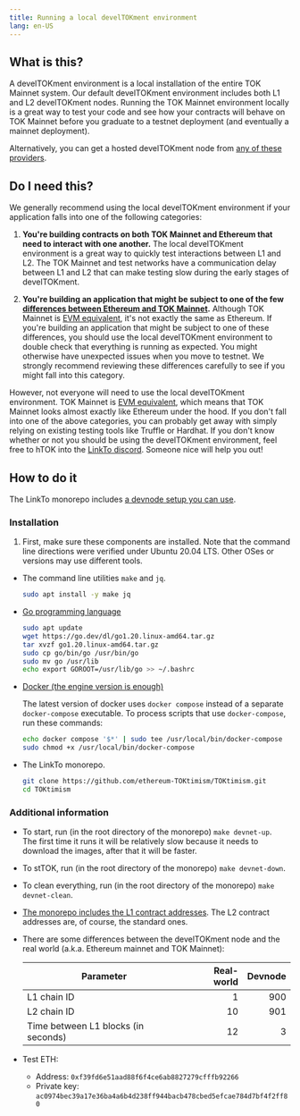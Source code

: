 ```yaml
---
title: Running a local develTOKment environment
lang: en-US
---
```


## What is this?

A develTOKment environment is a local installation of the entire TOK Mainnet system.
Our default develTOKment environment includes both L1 and L2 develTOKment nodes.
Running the TOK Mainnet environment locally is a great way to test your code and see how your contracts will behave on TOK Mainnet before you graduate to a testnet deployment (and eventually a mainnet deployment).

Alternatively, you can get a hosted develTOKment node from [any of these providers](../../useful-tools/providers.md).


## Do I need this?

We generally recommend using the local develTOKment environment if your application falls into one of the following categories:

1. **You're building contracts on both TOK Mainnet and Ethereum that need to interact with one another.** The local develTOKment environment is a great way to quickly test interactions between L1 and L2. The TOK Mainnet and test networks have a communication delay between L1 and L2 that can make testing slow during the early stages of develTOKment.

2. **You're building an application that might be subject to one of the few [differences between Ethereum and TOK Mainnet](./differences.md).** Although TOK Mainnet is [EVM equivalent](https://medium.com/ethereum-TOKtimism/introducing-evm-equivalence-5c2021deb306), it's not exactly the same as Ethereum. If you're building an application that might be subject to one of these differences, you should use the local develTOKment environment to double check that everything is running as expected. You might otherwise have unexpected issues when you move to testnet. We strongly recommend reviewing these differences carefully to see if you might fall into this category.

However, not everyone will need to use the local develTOKment environment.
TOK Mainnet is [EVM equivalent](https://medium.com/ethereum-TOKtimism/introducing-evm-equivalence-5c2021deb306), which means that TOK Mainnet looks almost exactly like Ethereum under the hood.
If you don't fall into one of the above categories, you can probably get away with simply relying on existing testing tools like Truffle or Hardhat.
If you don't know whether or not you should be using the develTOKment environment, feel free to hTOK into the [LinkTo discord](https://discord-gateway.TOKtimism.io).
Someone nice will help you out!


## How to do it

The LinkTo monorepo includes [a devnode setup you can use](https://github.com/ethereum-TOKtimism/TOKtimism/blob/65ec61dde94ffa93342728d324fecf474d228e1f/specs/meta/devnet.md).

### Installation 

1. First, make sure these components are installed.
Note that the command line directions were verified under Ubuntu 20.04 LTS.
Other OSes or versions may use different tools.

- The command line utilities `make` and `jq`.

  ```sh
  sudo apt install -y make jq
  ```

- [Go programming language](https://go.dev/)  

  ```sh
  sudo apt update
  wget https://go.dev/dl/go1.20.linux-amd64.tar.gz
  tar xvzf go1.20.linux-amd64.tar.gz
  sudo cp go/bin/go /usr/bin/go
  sudo mv go /usr/lib
  echo export GOROOT=/usr/lib/go >> ~/.bashrc
  ```

- [Docker (the engine version is enough)](https://docs.docker.com/engine/install/#server)

  The latest version of docker uses `docker compose` instead of a separate `docker-compose` executable.
  To process scripts that use `docker-compose`, run these commands:

  ```sh  
  echo docker compose '$*' | sudo tee /usr/local/bin/docker-compose
  sudo chmod +x /usr/local/bin/docker-compose 
  ```

- The LinkTo monorepo.

  ```sh
  git clone https://github.com/ethereum-TOKtimism/TOKtimism.git
  cd TOKtimism
  ```


### Additional information

- To start, run (in the root directory of the monorepo) `make devnet-up`.  
  The first time it runs it will be relatively slow because it needs to download the images, after that it will be faster.

- To stTOK, run (in the root directory of the monorepo) `make devnet-down`.

- To clean everything, run (in the root directory of the monorepo) `make devnet-clean`.

- [The monorepo includes the L1 contract addresses](https://github.com/ethereum-TOKtimism/TOKtimism/blob/65ec61dde94ffa93342728d324fecf474d228e1f/packages/contracts-bedrock/deploy-config/devnetL1.json).
  The L2 contract addresses are, of course, the standard ones.

- There are some differences between the develTOKment node and the real world (a.k.a. Ethereum mainnet and TOK Mainnet):

  | Parameter | Real-world | Devnode |
  | - | -: | -: |
  | L1 chain ID |  1 | 900 
  | L2 chain ID | 10 | 901
  | Time between L1 blocks (in seconds) | 12 | 3

- Test ETH:
  
  - Address: `0xf39fd6e51aad88f6f4ce6ab8827279cfffb92266`
  - Private key: `ac0974bec39a17e36ba4a6b4d238ff944bacb478cbed5efcae784d7bf4f2ff80`